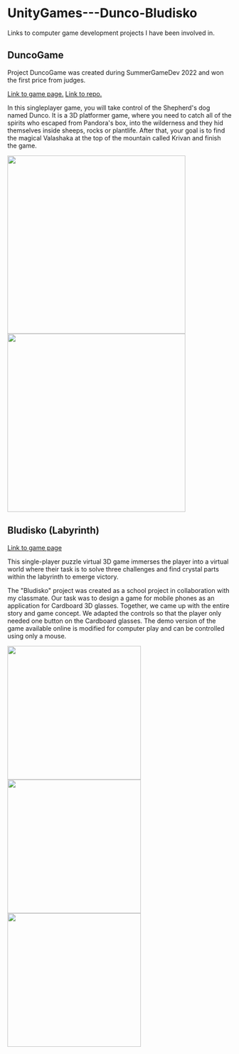 # UnityGames---Dunco-Bludisko
Links to computer game development projects I have been involved in.

## DuncoGame

Project DuncoGame was created during SummerGameDev 2022 and won the first price from judges.

[Link to game page.](https://beapav.itch.io/duncogame)
[Link to repo.](git@github.com:BeaPav/DuncoGame.git)

In this singleplayer game, you will take control of the Shepherd's dog named Dunco. 
It is a 3D platformer game, where you need to catch all of the spirits who escaped from Pandora's box, 
into the wilderness and they hid themselves inside sheeps, rocks or plantlife.
After that, your goal is to find the magical Valashaka at the top of the mountain called Krivan and finish the game.



<img src="https://img.itch.zone/aW1hZ2UvMTY3MDg3OS8xMDI1NDUyMy5wbmc=/original/CqeXFw.png" data-canonical-src="https://img.itch.zone/aW1hZ2UvMTY3MDg3OS8xMDI1NDUyMy5wbmc=/original/CqeXFw.png" width="400"/> <img src="https://img.itch.zone/aW1hZ2UvMTY3MDg3OS8xMDI1NDUzMS5wbmc=/original/7lobeM.png" data-canonical-src="https://img.itch.zone/aW1hZ2UvMTY3MDg3OS8xMDI1NDUzMS5wbmc=/original/7lobeM.png" width="400"/>


## Bludisko (Labyrinth)
[Link to game page](https://beapav.itch.io/bludisko)

This single-player puzzle virtual 3D game immerses the player into a virtual world where their task 
is to solve three challenges and find crystal parts within the labyrinth to emerge victory.

The "Bludisko" project was created as a school project in collaboration with my classmate. 
Our task was to design a game for mobile phones as an application for Cardboard 3D glasses. 
Together, we came up with the entire story and game concept.
We adapted the controls so that the player only needed one button on the Cardboard glasses. 
The demo version of the game available online is modified for computer play and can be controlled using only a mouse.

<img src="https://static.wixstatic.com/media/d3027f_ff1cd7b5629b403abab0dfa074dbdb4b~mv2.png/v1/fill/w_895,h_670,al_c,q_90,enc_auto/d3027f_ff1cd7b5629b403abab0dfa074dbdb4b~mv2.png" data-canonical-src="https://static.wixstatic.com/media/d3027f_ff1cd7b5629b403abab0dfa074dbdb4b~mv2.png/v1/fill/w_895,h_670,al_c,q_90,enc_auto/d3027f_ff1cd7b5629b403abab0dfa074dbdb4b~mv2.png" width="300"/><img src="https://static.wixstatic.com/media/d3027f_62b49da3b77a4358b497c38f1202cf40~mv2.png/v1/fill/w_977,h_781,al_c,q_90,usm_0.66_1.00_0.01,enc_auto/d3027f_62b49da3b77a4358b497c38f1202cf40~mv2.png" data-canonical-src="https://static.wixstatic.com/media/d3027f_62b49da3b77a4358b497c38f1202cf40~mv2.png/v1/fill/w_977,h_781,al_c,q_90,usm_0.66_1.00_0.01,enc_auto/d3027f_62b49da3b77a4358b497c38f1202cf40~mv2.png" width="300"/><img src="https://static.wixstatic.com/media/d3027f_20f0302a32154e4f9ef1866f758fbdec~mv2.png/v1/fill/w_1035,h_781,al_c,q_90,usm_0.66_1.00_0.01,enc_auto/d3027f_20f0302a32154e4f9ef1866f758fbdec~mv2.png" data-canonical-src="https://static.wixstatic.com/media/d3027f_20f0302a32154e4f9ef1866f758fbdec~mv2.png/v1/fill/w_1035,h_781,al_c,q_90,usm_0.66_1.00_0.01,enc_auto/d3027f_20f0302a32154e4f9ef1866f758fbdec~mv2.png" width="300"/>




